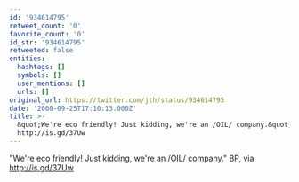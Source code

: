```yaml
---
id: '934614795'
retweet_count: '0'
favorite_count: '0'
id_str: '934614795'
retweeted: false
entities:
  hashtags: []
  symbols: []
  user_mentions: []
  urls: []
original_url: https://twitter.com/jth/status/934614795
date: '2008-09-25T17:10:13.000Z'
title: >-
  &quot;We're eco friendly! Just kidding, we're an /OIL/ company.&quot; BP, via
  http://is.gd/37Uw
---
```


&quot;We're eco friendly! Just kidding, we're an /OIL/ company.&quot; BP, via http://is.gd/37Uw